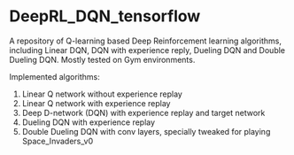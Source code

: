# DeepRL_DQN_tensorflow
A repository of Q-learning based Deep Reinforcement learning algorithms, including Linear DQN, DQN with experience reply, Dueling DQN and Double Dueling DQN. Mostly tested on Gym environments.

Implemented algorithms: 

1) Linear Q network without experience replay
2) Linear Q network with experience replay
3) Deep D-network (DQN) with experience replay and target network
4) Dueling DQN with experience replay
5) Double Dueling DQN with conv layers, specially tweaked for playing Space_Invaders_v0
